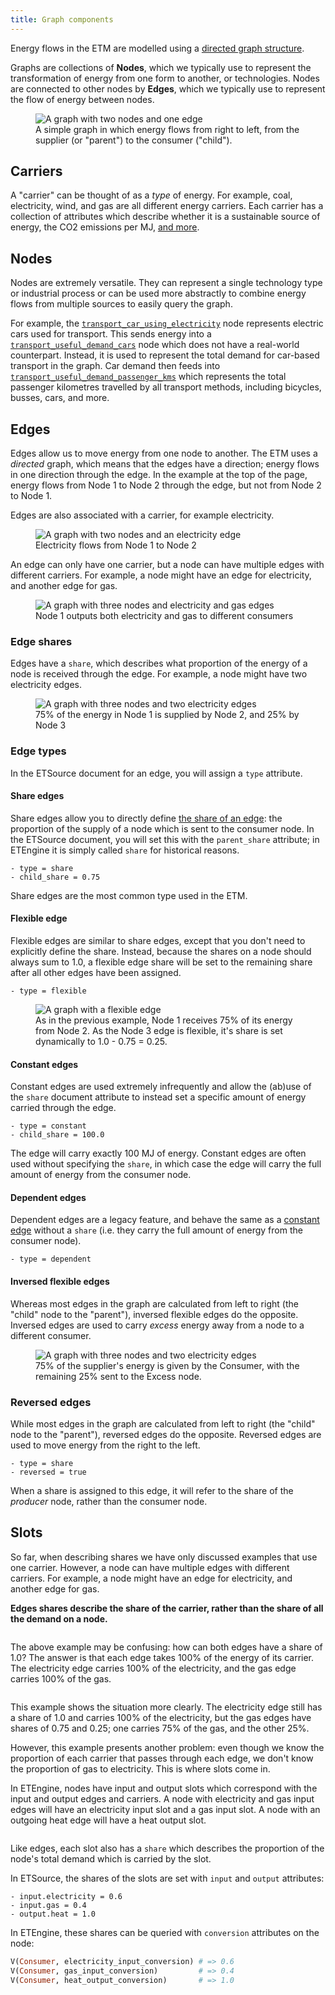 ```yaml
---
title: Graph components
---
```


Energy flows in the ETM are modelled using a [directed graph structure](https://en.wikipedia.org/wiki/Graph_theory).

Graphs are collections of **Nodes**, which we typically use to represent the transformation of energy from one form to another, or technologies. Nodes are connected to other nodes by **Edges**, which we typically use to represent the flow of energy between nodes.

<div className="images-row">
  <figure>
    <img src="/img/docs/contrib/graph-components/simple-graph.png" alt="A graph with two nodes and one edge" />
    <figcaption className="image-title">A simple graph in which energy flows from right to left, from the supplier (or "parent") to the consumer ("child").</figcaption>
  </figure>
</div>

## Carriers

A "carrier" can be thought of as a _type_ of energy. For example, coal, electricity, wind, and gas are all different energy carriers. Each carrier has a collection of attributes which describe whether it is a sustainable source of energy, the CO2 emissions per MJ, [and more](https://github.com/quintel/atlas/blob/master/lib/atlas/carrier.rb).

## Nodes

Nodes are extremely versatile. They can represent a single technology type or industrial process or can be used more abstractly to combine energy flows from multiple sources to easily query the graph.

For example, the [`transport_car_using_electricity`](https://engine.energytransitionmodel.com/inspect/_/graphs/energy/nodes/transport_car_using_electricity) node represents electric cars used for transport. This sends energy into a [`transport_useful_demand_cars`](https://engine.energytransitionmodel.com/inspect/_/graphs/energy/nodes/transport_useful_demand_cars) node which does not have a real-world counterpart. Instead, it is used to represent the total demand for car-based transport in the graph. Car demand then feeds into [`transport_useful_demand_passenger_kms`](https://engine.energytransitionmodel.com/inspect/_/graphs/energy/nodes/transport_useful_demand_passenger_kms) which represents the total passenger kilometres travelled by all transport methods, including bicycles, busses, cars, and more.

## Edges

Edges allow us to move energy from one node to another. The ETM uses a _directed_ graph, which means that the edges have a direction; energy flows in one direction through the edge. In the example at the top of the page, energy flows from Node 1 to Node 2 through the edge, but not from Node 2 to Node 1.

Edges are also associated with a carrier, for example electricity.

<div className="images-row">
  <figure>
    <img src="/img/docs/contrib/graph-components/electricity-edge.png" alt="A graph with two nodes and an electricity edge" />
    <figcaption className="image-title">Electricity flows from Node 1 to Node 2</figcaption>
  </figure>
</div>

An edge can only have one carrier, but a node can have multiple edges with different carriers. For example, a node might have an edge for electricity, and another edge for gas.

<div className="images-row">
  <figure>
    <img src="/img/docs/contrib/graph-components/multiple-carriers.png" alt="A graph with three nodes and electricity and gas edges" />
    <figcaption className="image-title">Node 1 outputs both electricity and gas to different consumers</figcaption>
  </figure>
</div>

### Edge shares

Edges have a `share`, which describes what proportion of the energy of a node is received through the edge. For example, a node might have two electricity edges.

<div className="images-row">
  <figure>
    <img src="/img/docs/contrib/graph-components/edge-shares.png" alt="A graph with three nodes and two electricity edges" />
    <figcaption className="image-title">75% of the energy in Node 1 is supplied by Node 2, and 25% by Node 3</figcaption>
  </figure>
</div>

### Edge types

In the ETSource document for an edge, you will assign a `type` attribute.

#### Share edges

Share edges allow you to directly define [the share of an edge](#edge-shares): the proportion of the supply of a node which is sent to the consumer node. In the ETSource document, you will set this with the `parent_share` attribute; in ETEngine it is simply called `share` for historical reasons.

```
- type = share
- child_share = 0.75
```

Share edges are the most common type used in the ETM.

#### Flexible edge

Flexible edges are similar to share edges, except that you don't need to explicitly define the share. Instead, because the shares on a node should always sum to 1.0, a flexible edge share will be set to the remaining share after all other edges have been assigned.

```
- type = flexible
```

<div className="images-row">
  <figure>
    <img src="/img/docs/contrib/graph-components/flexible-edge.png" alt="A graph with a flexible edge" />
    <figcaption className="image-title">As in the previous example, Node 1 receives 75% of its energy from Node 2. As the Node 3 edge is flexible, it's share is set dynamically to 1.0 - 0.75 = 0.25.</figcaption>
  </figure>
</div>

#### Constant edges

Constant edges are used extremely infrequently and allow the (ab)use of the `share` document attribute to instead set a specific amount of energy carried through the edge.

```
- type = constant
- child_share = 100.0
```

The edge will carry exactly 100 MJ of energy. Constant edges are often used without specifying the `share`, in which case the edge will carry the full amount of energy from the consumer node.

#### Dependent edges

Dependent edges are a legacy feature, and behave the same as a [constant edge](#constant-edges) without a `share` (i.e. they carry the full amount of energy from the consumer node).

```
- type = dependent
```

#### Inversed flexible edges

Whereas most edges in the graph are calculated from left to right (the "child" node to the "parent"), inversed flexible edges do the opposite. Inversed edges are used to carry _excess_ energy away from a node to a different consumer.

<div className="images-row">
  <figure>
    <img src="/img/docs/contrib/graph-components/inversed-flexible.png" alt="A graph with three nodes and two electricity edges" />
    <figcaption className="image-title">75% of the supplier's energy is given by the Consumer, with the remaining 25% sent to the Excess node.</figcaption>
  </figure>
</div>

### Reversed edges

While most edges in the graph are calculated from left to right (the "child" node to the "parent"), reversed edges do the opposite. Reversed edges are used to move energy from the right to the left.

```
- type = share
- reversed = true
```

When a share is assigned to this edge, it will refer to the share of the _producer_ node, rather than the consumer node.

## Slots

So far, when describing shares we have only discussed examples that use one carrier. However, a node can have multiple edges with different carriers. For example, a node might have an edge for electricity, and another edge for gas.

**Edges shares describe the share of the carrier, rather than the share of all the demand on a node.**

<div className="images-row">
  <figure>
    <img src="/img/docs/contrib/graph-components/carrier-edge-shares.png" alt="" />
  </figure>
</div>

The above example may be confusing: how can both edges have a share of 1.0? The answer is that each edge takes 100% of the energy of its carrier. The electricity edge carries 100% of the electricity, and the gas edge carries 100% of the gas.

<div className="images-row">
  <figure>
    <img src="/img/docs/contrib/graph-components/carrier-edge-shares-2.png" alt="" />
  </figure>
</div>

This example shows the situation more clearly. The electricity edge still has a share of 1.0 and carries 100% of the electricity, but the gas edges have shares of 0.75 and 0.25; one carries 75% of the gas, and the other 25%.

However, this example presents another problem: even though we know the proportion of each carrier that passes through each edge, we don't know the proportion of gas to electricity. This is where slots come in.

In ETEngine, nodes have input and output slots which correspond with the input and output edges and carriers. A node with electricity and gas input edges will have an electricity input slot and a gas input slot. A node with an outgoing heat edge will have a heat output slot.

<div className="images-row">
  <figure>
    <img src="/img/docs/contrib/graph-components/slots.png" alt="" />
  </figure>
</div>

Like edges, each slot also has a `share` which describes the proportion of the node's total demand which is carried by the slot.

In ETSource, the shares of the slots are set with `input` and `output` attributes:

```
- input.electricity = 0.6
- input.gas = 0.4
- output.heat = 1.0
```

In ETEngine, these shares can be queried with `conversion` attributes on the node:

```ruby
V(Consumer, electricity_input_conversion) # => 0.6
V(Consumer, gas_input_conversion)         # => 0.4
V(Consumer, heat_output_conversion)       # => 1.0
```
